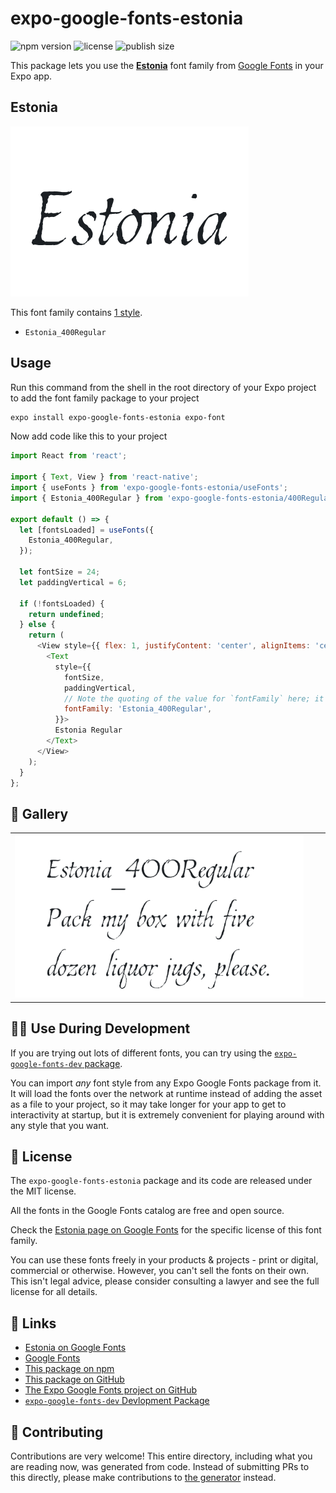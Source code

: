 # expo-google-fonts-estonia

![npm version](https://flat.badgen.net/npm/v/expo-google-fonts-estonia)
![license](https://flat.badgen.net/github/license/expo/google-fonts)
![publish size](https://flat.badgen.net/packagephobia/install/expo-google-fonts-estonia)

This package lets you use the [**Estonia**](https://fonts.google.com/specimen/Estonia) font family from [Google Fonts](https://fonts.google.com/) in your Expo app.

## Estonia

![Estonia](./font-family.png)

This font family contains [1 style](#-gallery).

- `Estonia_400Regular`

## Usage

Run this command from the shell in the root directory of your Expo project to add the font family package to your project
```sh
expo install expo-google-fonts-estonia expo-font
```

Now add code like this to your project
```js
import React from 'react';

import { Text, View } from 'react-native';
import { useFonts } from 'expo-google-fonts-estonia/useFonts';
import { Estonia_400Regular } from 'expo-google-fonts-estonia/400Regular';

export default () => {
  let [fontsLoaded] = useFonts({
    Estonia_400Regular,
  });

  let fontSize = 24;
  let paddingVertical = 6;

  if (!fontsLoaded) {
    return undefined;
  } else {
    return (
      <View style={{ flex: 1, justifyContent: 'center', alignItems: 'center' }}>
        <Text
          style={{
            fontSize,
            paddingVertical,
            // Note the quoting of the value for `fontFamily` here; it expects a string!
            fontFamily: 'Estonia_400Regular',
          }}>
          Estonia Regular
        </Text>
      </View>
    );
  }
};

```

## 🔡 Gallery


||||
|-|-|-|
|![Estonia_400Regular](.//400Regular/Estonia_400Regular.ttf.png)||||


## 👩‍💻 Use During Development

If you are trying out lots of different fonts, you can try using the [`expo-google-fonts-dev` package](https://github.com/freeboub/google-fonts/tree/master/font-packages/dev#readme).

You can import *any* font style from any Expo Google Fonts package from it. It will load the fonts
over the network at runtime instead of adding the asset as a file to your project, so it may take longer
for your app to get to interactivity at startup, but it is extremely convenient
for playing around with any style that you want.

## 📖 License

The `expo-google-fonts-estonia` package and its code are released under the MIT license.

All the fonts in the Google Fonts catalog are free and open source.

Check the [Estonia page on Google Fonts](https://fonts.google.com/specimen/Estonia) for the specific license of this font family.

You can use these fonts freely in your products & projects - print or digital, commercial or otherwise. However, you can't sell the fonts on their own. This isn't legal advice, please consider consulting a lawyer and see the full license for all details.

## 🔗 Links

- [Estonia on Google Fonts](https://fonts.google.com/specimen/Estonia)
- [Google Fonts](https://fonts.google.com/)
- [This package on npm](https://www.npmjs.com/package/expo-google-fonts-estonia)
- [This package on GitHub](https://github.com/freeboub/google-fonts/tree/master/font-packages/estonia)
- [The Expo Google Fonts project on GitHub](https://github.com/freeboub/google-fonts)
- [`expo-google-fonts-dev` Devlopment Package](https://github.com/freeboub/google-fonts/tree/master/font-packages/dev)

## 🤝 Contributing

Contributions are very welcome! This entire directory, including what you are reading now, was generated from code. Instead of submitting PRs to this directly, please make contributions to [the generator](https://github.com/freeboub/google-fonts/tree/master/packages/generator) instead.
